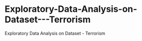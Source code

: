 # Exploratory-Data-Analysis-on-Dataset---Terrorism
Exploratory Data Analysis on Dataset - Terrorism
